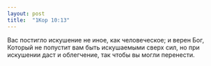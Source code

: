 ```yaml
---
layout: post
title:  "1Кор 10:13"
---
```


Вас постигло искушение не иное, как человеческое; и верен Бог, Который не попустит вам быть искушаемыми сверх сил, но при искушении даст и облегчение, так чтобы вы могли перенести.
